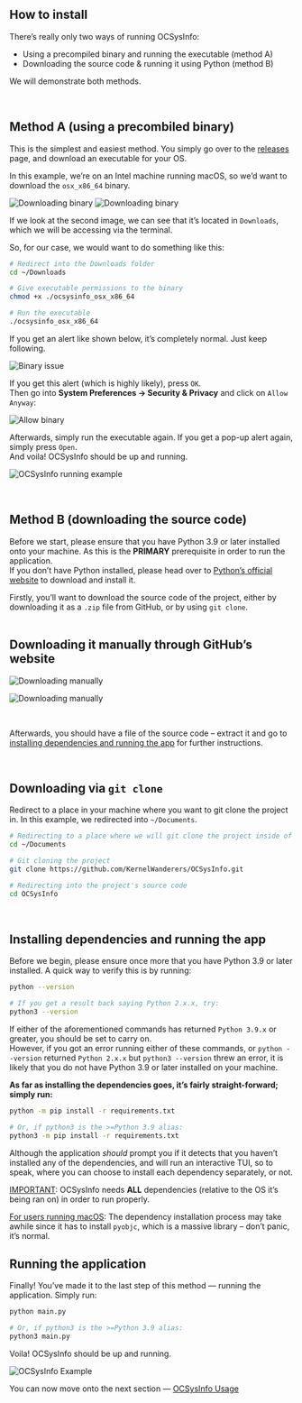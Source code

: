 ## How to install

There’s really only two ways of running OCSysInfo:
    
  - Using a precompiled binary and running the executable (method A)
  - Downloading the source code & running it using Python (method B)

We will demonstrate both methods.

<br />

## Method A (using a precombiled binary)

This is the simplest and easiest method. You simply go over to the [releases](https://github.com/KernelWanderers/OCSysInfo/releases) page, and download an executable for your OS. <br />

In this example, we’re on an Intel machine running macOS, so we’d want to download the `osx_x86_64` binary. 

![Downloading binary](Images/download-binary-1.png)
![Downloading binary](Images/download-binary-2.png)

If we look at the second image, we can see that it’s located in `Downloads`, which we will be accessing via the terminal.

So, for our case, we would want to do something like this:

```sh
# Redirect into the Downloads folder
cd ~/Downloads

# Give executable permissions to the binary
chmod +x ./ocsysinfo_osx_x86_64

# Run the executable
./ocsysinfo_osx_x86_64
```

If you get an alert like shown below, it’s completely normal. Just keep following.

![Binary issue](Images/binary-issue.png)

If you get this alert (which is highly likely), press `OK`. <br /> 
Then go into __System Preferences -> Security & Privacy__ and click on `Allow Anyway`:

![Allow binary](Images/allow-binary.png)

Afterwards, simply run the executable again. If you get a pop-up alert again, simply press `Open`. <br />
And voila! OCSysInfo should be up and running.

![OCSysInfo running example](Images/OCSysInfo-example.png)

<br />

## Method B (downloading the source code)

Before we start, please ensure that you have Python 3.9 or later installed onto your machine. As this is the __PRIMARY__ prerequisite in order to run the application. <br />
If you don’t have Python installed, please head over to [Python’s official website](https://www.python.org/downloads/) to download and install it.

Firstly, you’ll want to download the source code of the project, either by downloading it as a `.zip` file from GitHub, or by using `git clone`. <br /> <br />

## Downloading it manually through GitHub’s website
![Downloading manually](Images/download-manually-1.png)

![Downloading manually](Images/download-manually-2.png)

<br />

Afterwards, you should have a file of the source code – extract it and go to [installing dependencies and running the app](#installing-dependencies-and-running-the-app) for further instructions.

<br />

## Downloading via `git clone`

Redirect to a place in your machine where you want to git clone the project in. 
In this example, we redirected into `~/Documents`.

```sh
# Redirecting to a place where we will git clone the project inside of
cd ~/Documents 

# Git cloning the project
git clone https://github.com/KernelWanderers/OCSysInfo.git

# Redirecting into the project's source code
cd OCSysInfo
```

<br />

## Installing dependencies and running the app

Before we begin, please ensure once more that you have Python 3.9 or later installed. A quick way to verify this is by running:

```sh
python --version

# If you get a result back saying Python 2.x.x, try:
python3 --version
```

If either of the aforementioned commands has returned `Python 3.9.x` or greater, you should be set to carry on. <br />
However, if you got an error running either of these commands, or `python --version` returned `Python 2.x.x` but `python3 --version` threw an error, it is likely that you do not have Python 3.9 or later installed on your machine.

**As far as installing the dependencies goes, it’s fairly straight-forward; simply run:**
```sh
python -m pip install -r requirements.txt

# Or, if python3 is the >=Python 3.9 alias:
python3 -m pip install -r requirements.txt
```

Although the application _should_ prompt you if it detects that you haven’t installed any of the dependencies, and will run an interactive TUI, so to speak, where you can choose to install each dependency separately, or not. <br />


<u>IMPORTANT</u>: OCSysInfo needs **ALL** dependencies (relative to the OS it’s being ran on) in order to run properly. 


<u>For users running macOS</u>: The dependency installation process may take awhile since it has to install `pyobjc`, which is a massive library – don’t panic, it’s normal.


## Running the application

Finally! You’ve made it to the last step of this method — running the application. Simply run:

```sh
python main.py

# Or, if python3 is the >=Python 3.9 alias:
python3 main.py
```

Voila! OCSysInfo should be up and running.

![OCSysInfo Example](Images/OCSysInfo-example-py.png)

You can now move onto the next section — [OCSysInfo Usage](/Usage.md)